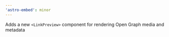 ```yaml
---
'astro-embed': minor
---
```


Adds a new `<LinkPreview>` component for rendering Open Graph media and metadata
